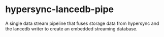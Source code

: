 # hypersync-lancedb-pipe

A single data stream pipeline that fuses storage data from hypersync and the lancedb writer to create an embedded streaming database.